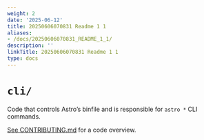 ```yaml
---
weight: 2
date: '2025-06-12'
title: 20250606070831 Readme 1 1
aliases:
- /docs/20250606070831_README_1_1/
description: ''
linkTitle: 20250606070831 Readme 1 1
type: docs
---
```


# `cli/`

Code that controls Astro’s binfile and is responsible for `astro *` CLI commands.

[See CONTRIBUTING.md](../../../../CONTRIBUTING.md) for a code overview.
